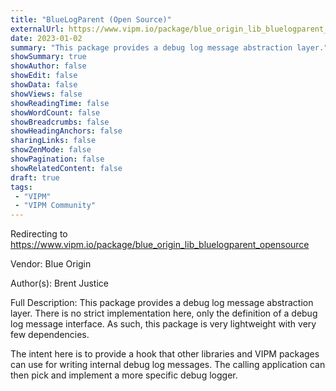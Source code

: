 ```yaml
---
title: "BlueLogParent (Open Source)"
externalUrl: https://www.vipm.io/package/blue_origin_lib_bluelogparent_opensource
date: 2023-01-02
summary: "This package provides a debug log message abstraction layer."
showSummary: true
showAuthor: false
showEdit: false
showData: false
showViews: false
showReadingTime: false
showWordCount: false
showBreadcrumbs: false
showHeadingAnchors: false
sharingLinks: false
showZenMode: false
showPagination: false
showRelatedContent: false
draft: true
tags:
 - "VIPM"
 - "VIPM Community"
---
```


Redirecting to https://www.vipm.io/package/blue_origin_lib_bluelogparent_opensource

Vendor: Blue Origin

Author(s): Brent Justice
 
Full Description:
This package provides a debug log message abstraction layer.
There is no strict implementation here, only the definition of a debug log message interface.
As such, this package is very lightweight with very few dependencies.

The intent here is to provide a hook that other libraries and VIPM packages can use for writing internal debug log messages.  The calling application can then pick and implement a more specific debug logger.